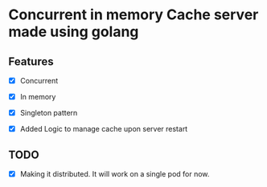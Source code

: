 # Concurrent in memory Cache server made using golang

## Features
- [x] Concurrent
- [x] In memory
- [x] Singleton pattern
- [x] Added Logic to manage cache upon server restart




## TODO
- [x] Making it distributed. It will work on a single pod for now.